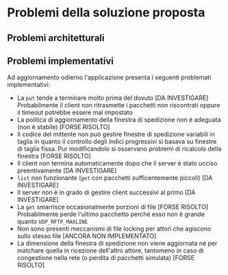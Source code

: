 # Problemi della soluzione proposta
## Problemi architetturali
    
## Problemi implementativi
Ad aggiornamento odierno l'applicazione presenta i seguenti problemati implementativi:
- La `put` tende a terminare molto prima del dovuto [DA INVESTIGARE] Probabilmente il client non ritrasmette i pacchetti non riscontrati oppure il timeout potrebbe essere mal impostato
- La politica di aggiornamento della finestra di spedizione non è adeguata (non è stabile) [FORSE RISOLTO]
- Il codice del mittente non può gestire finestre di spedizione variabili in taglia in quanto il controllo degli indici progressivi si basava su finestre di taglia fissa. Pur modificandolo si osservano problemi di ricalcolo della finestra [FORSE RISOLTO] 
- Il client non termina automaticamente dopo che il server è stato ucciso preentivamente [DA INVESTIGARE]
- `list` non funzionante (`get` con pacchetti sufficentemente piccoli) [DA INVESTIGARE]
- Il server non è in grado di gestire client successivi al primo [DA INVESTIGARE]
- La `get` smarrisce occasionalmente porzioni di file [FORSE RISOLTO] Probabilmente perde l'ultimo pacchetto perché esso non è grande quanto `UDP_RFTP_MAXLINE`
- Non sono presenti meccanismi di file locking per attori che agiscono sullo stesso file [ANCORA NON IMPLEMENTATO]
- La dimensione della finestra di spedizione non viene aggiornata né per matchare quella in ricezione dell'altro attore, tantomeno in caso di congestione nella rete (o perdita di pacchetti simulata) [FORSE RISOLTO]
